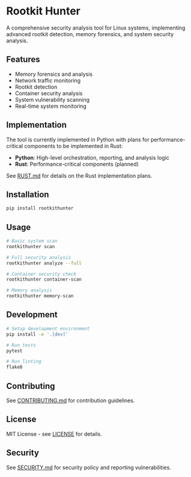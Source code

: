 # Rootkit Hunter

A comprehensive security analysis tool for Linux systems, implementing advanced rootkit detection, memory forensics, and system security analysis.

## Features

- Memory forensics and analysis
- Network traffic monitoring
- Rootkit detection
- Container security analysis
- System vulnerability scanning
- Real-time system monitoring

## Implementation

The tool is currently implemented in Python with plans for performance-critical components to be implemented in Rust:

- **Python**: High-level orchestration, reporting, and analysis logic
- **Rust**: Performance-critical components (planned)

See [RUST.md](RUST.md) for details on the Rust implementation plans.

## Installation

```bash
pip install rootkithunter
```

## Usage

```bash
# Basic system scan
rootkithunter scan

# Full security analysis
rootkithunter analyze --full

# Container security check
rootkithunter container-scan

# Memory analysis
rootkithunter memory-scan
```

## Development

```bash
# Setup development environment
pip install -e '.[dev]'

# Run tests
pytest

# Run linting
flake8
```

## Contributing

See [CONTRIBUTING.md](CONTRIBUTING.md) for contribution guidelines.

## License

MIT License - see [LICENSE](LICENSE) for details.

## Security

See [SECURITY.md](SECURITY.md) for security policy and reporting vulnerabilities.
